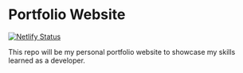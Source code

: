 # Portfolio Website
[![Netlify Status](https://api.netlify.com/api/v1/badges/d6477ec3-6ec9-4072-9167-61170576e6e4/deploy-status)](https://app.netlify.com/sites/raiyanrofiquzzaman/deploys)

This repo will be my personal portfolio website to showcase my skills learned as a developer.
